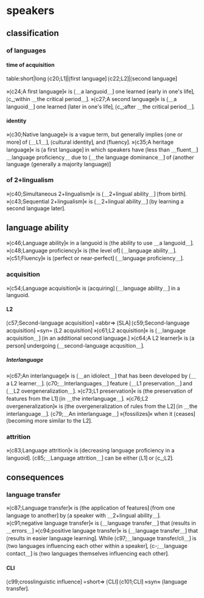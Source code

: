 # speakers

## classification

### of languages

#### time of acquisition

table:short|long
⟮c20;L1⟯|⟮first language⟯
⟮c22;L2⟯|⟮second language⟯

»⟮c24;A first language⟯« is ⟮＿a languoid＿⟯ one learned ⟮early in one's life⟯, ⟮c_;within ＿the critical period＿⟯.
»⟮c27;A second language⟯« is ⟮＿a languoid＿⟯ one learned ⟮later in one's life⟯, ⟮c_;after ＿the critical period＿⟯.

#### identity

»⟮c30;Native language⟯« is a vague term, but generally implies ⟮one or more⟯ of ⟮＿L1＿⟯, ⟮cultural identity⟯, and ⟮fluency⟯.
»⟮c35;A heritage language⟯« is ⟮a first language⟯ in which speakers have ⟮less than ＿fluent＿⟯ ＿language proficiency＿ due to ⟮＿the language dominance＿⟯ of ⟮another language (generally a majority language)⟯

### of 2+lingualism 

»⟮c40;Simultaneous 2+lingualism⟯« is ⟮＿2+lingual ability＿⟯ ⟮from birth⟯.
»⟮c43;Sequential 2+lingualism⟯« is ⟮＿2+lingual ability＿⟯ ⟮by learning a second language later⟯.  

## language ability

»⟮c46;Language ability⟯« in a languoid is ⟮the ability to use ＿a languoid＿⟯.
»⟮c48;Language proficiency⟯« is ⟮the level of⟯ ⟮＿language ability＿⟯.
»⟮c51;Fluency⟯« is ⟮perfect or near-perfect⟯ ⟮＿language proficiency＿⟯.

### acquisition

»⟮c54;Language acquisition⟯« is ⟮acquiring⟯ ⟮＿language ability＿⟯ in a languoid.

#### L2

⟮c57;Second-language acquisition⟯ =abbr=&gt; ⟮SLA⟯
⟮c59;Second-language acquisition⟯ =syn= ⟮L2 acquisition⟯
»⟮c61;L2 acquisition⟯« is ⟮＿language acquisition＿⟯ ⟮in an additional second language.⟯
»⟮c64;A L2 learner⟯« is ⟮a person⟯ undergoing ⟮＿second-language acqusition＿⟯.

##### Interlanguage

»⟮c67;An interlanguage⟯« is ⟮＿an idiolect＿⟯ that has been developed by ⟮＿a L2 learner＿⟯.
⟮c70;＿Interlanguages＿⟯ feature ⟮＿L1 preservation＿⟯ and ⟮＿L2 overgeneralization＿⟯.
»⟮c73;L1 preservation⟯« is ⟮the preservation of features from the L1⟯ ⟮in ＿the interlanguage＿⟯.
»⟮c76;L2 overgeneralization⟯« is ⟮the overgeneralization of rules from the L2⟯ ⟮in ＿the interlanguage＿⟯.
⟮c79;＿An interlanguage＿⟯ »⟮fossilizes⟯« when it ⟮ceases⟯ ⟮becoming more similar to the L2⟯.

### attrition

»⟮c83;Language attrition⟯« is ⟮decreasing language proficiency in a languoid⟯.
⟮c85;＿Language attrition＿⟯ can be either ⟮L1⟯ or ⟮c_;L2⟯.

## consequences

### language transfer

»⟮c87;Language transfer⟯« is ⟮the application of features⟯ ⟮from one language to another⟯ by ⟮a speaker with ＿2+lingual ability＿⟯.
»⟮c91;negative language transfer⟯« is ⟮＿language transfer＿⟯ that ⟮results in ＿errors＿⟯
»⟮c94;positive language transfer⟯« is ⟮＿language transfer＿⟯ that ⟮results in easier language learning⟯.
While ⟮c97;＿language transfer/cli＿⟯ is ⟮two languages influencing each other within a speaker⟯, ⟮c-;＿language contact＿⟯ is ⟮two languages themselves influencing each other⟯.

#### CLI

⟮c99;crosslinguistic influence⟯ =short=&gt; ⟮CLI⟯ 
⟮c101;CLI⟯ ≈syn≈ ⟮language transfer⟯.
